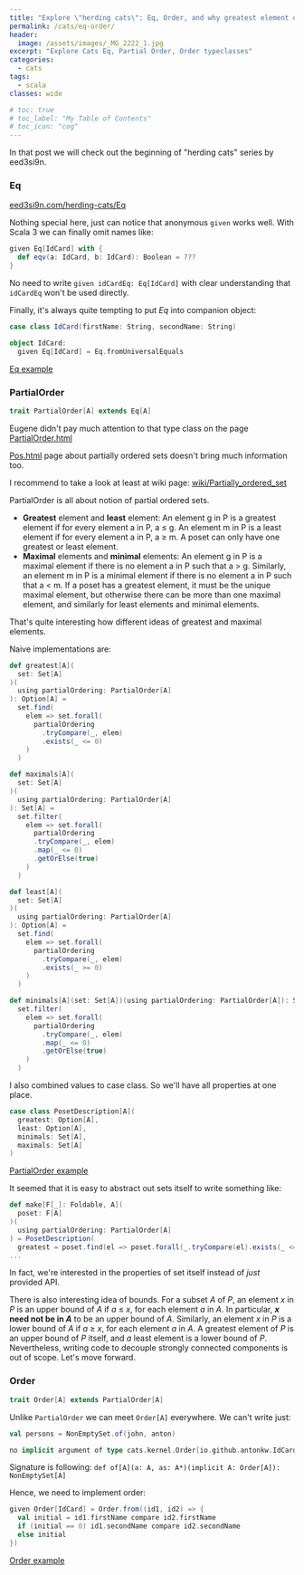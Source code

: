 ```yaml
---
title: "Explore \"herding cats\": Eq, Order, and why greatest element of set is not equal to maximal"
permalink: /cats/eq-order/
header:
  image: /assets/images/_MG_2222_1.jpg
excerpt: "Explore Cats Eq, Partial Order, Order typeclasses"
categories:
  - cats
tags:
  - scala
classes: wide

# toc: true
# toc_label: "My Table of Contents"
# toc_icon: "cog"
---
```


In that post we will check out the beginning of "herding cats" series by eed3si9n.

### Eq
[eed3si9n.com/herding-cats/Eq](https://eed3si9n.com/herding-cats/Eq.html)

Nothing special here, just can notice that anonymous `given` works well. With Scala 3 we can finally omit names like:
```scala
given Eq[IdCard] with {
  def eqv(a: IdCard, b: IdCard): Boolean = ???
}
```
No need to write `given idCardEq: Eq[IdCard]` with clear understanding that `idCardEq` won't be used directly.

Finally, it's always quite tempting to put *Eq* into companion object:
```scala
case class IdCard(firstName: String, secondName: String)

object IdCard:
  given Eq[IdCard] = Eq.fromUniversalEquals
```
[Eq example](https://github.com/antonkw/explore-herding-cats/blob/main/src/main/scala/io/github/antonkw/1_eq.worksheet.sc)

### PartialOrder
```scala
trait PartialOrder[A] extends Eq[A]
```

Eugene didn't pay much attention to that type class on the page [PartialOrder.html](https://eed3si9n.com/herding-cats/PartialOrder.html)

[Pos.html](https://eed3si9n.com/herding-cats/Pos.html) page about partially ordered sets doesn't bring much information too.

I recommend to take a look at least at wiki page: [wiki/Partially_ordered_set](https://en.wikipedia.org/wiki/Partially_ordered_set)

PartialOrder is all about notion of partial ordered sets.

* **Greatest** element and **least** element: An element g in P is a greatest element if for every element a in P, a ≤ g. An element m in P is a least element if for every element a in P, a ≥ m. A poset can only have one greatest or least element.
* **Maximal** elements and **minimal** elements: An element g in P is a maximal element if there is no element a in P such that a > g. Similarly, an element m in P is a minimal element if there is no element a in P such that a < m. If a poset has a greatest element, it must be the unique maximal element, but otherwise there can be more than one maximal element, and similarly for least elements and minimal elements.

That's quite interesting how different ideas of greatest and maximal elements.

Naive implementations are:
```scala
def greatest[A](
  set: Set[A]
)(
  using partialOrdering: PartialOrder[A]
): Option[A] = 
  set.find(
    elem => set.forall(
      partialOrdering
        .tryCompare(_, elem)
        .exists(_ <= 0)
    )
  )

def maximals[A](
  set: Set[A]
)(
  using partialOrdering: PartialOrder[A]
): Set[A] =
  set.filter(
    elem => set.forall(
      partialOrdering
      .tryCompare(_, elem)
      .map(_ <= 0)
      .getOrElse(true)
    )
  )

def least[A](
  set: Set[A]
)(
  using partialOrdering: PartialOrder[A]
): Option[A] =
  set.find(
    elem => set.forall(
      partialOrdering
        .tryCompare(_, elem)
        .exists(_ >= 0)
    )
  )

def minimals[A](set: Set[A])(using partialOrdering: PartialOrder[A]): Set[A] =
  set.filter(
    elem => set.forall(
      partialOrdering
        .tryCompare(_, elem)
        .map(_ <= 0)
        .getOrElse(true)
    )
  )
```

I also combined values to case class. So we'll have all properties at one place.
```scala
case class PosetDescription[A](
  greatest: Option[A], 
  least: Option[A], 
  minimals: Set[A], 
  maximals: Set[A]
)
```

[PartialOrder example](https://github.com/antonkw/explore-herding-cats/blob/main/src/main/scala/io/github/antonkw/2_partial.worksheet.sc)

It seemed that it is easy to abstract out sets itself to write something like:
```scala
def make[F[_]: Foldable, A](
  poset: F[A]
)(
  using partialOrdering: PartialOrder[A]
) = PosetDescription(
  greatest = poset.find(el => poset.forall(_.tryCompare(el).exists(_ <= 0)))
...
```
In fact, we're interested in the properties of set itself instead of *just* provided API.

There is also interesting idea of bounds.
For a subset *A* of *P*, an element *x* in *P* is an upper bound of *A* if *a* ≤ *x*, for each element *a* in *A*. In particular, ***x* need not be in *A*** to be an upper bound of *A*. Similarly, an element *x* in *P* is a lower bound of *A* if *a* ≥ *x*, for each element *a* in *A*. A greatest element of *P* is an upper bound of *P* itself, and *a* least element is a lower bound of *P*.
Nevertheless, writing code to decouple strongly connected components is out of scope. Let's move forward.

### Order

```scala
trait Order[A] extends PartialOrder[A]
```

Unlike `PartialOrder` we can meet `Order[A]` everywhere.
We can't write just:
```scala
val persons = NonEmptySet.of(john, anton)
```

```scala
no implicit argument of type cats.kernel.Order[io.github.antonkw.IdCard] was found for parameter A of method of in object NonEmptySetImpl
```

Signature is following: `def of[A](a: A, as: A*)(implicit A: Order[A]): NonEmptySet[A]`

Hence, we need to implement order:
```scala
given Order[IdCard] = Order.from((id1, id2) => {
  val initial = id1.firstName compare id2.firstName
  if (initial == 0) id1.secondName compare id2.secondName
  else initial
})
```

[Order example](https://github.com/antonkw/explore-herding-cats/blob/main/src/main/scala/io/github/antonkw/3_order.worksheet.sc)
